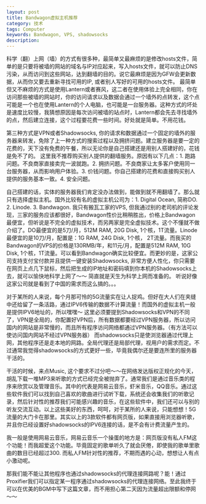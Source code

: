 ```yaml
---
layout: post
title: Bandwagon虚拟主机推荐 
category: 技术 
tags: Computer 
keywords: Bandwagon, VPS, shadowsocks
description: 
---
```


科学（翻）上网（墙）的方式有很多种，最简单又最麻烦的是修改hosts文件，简单的是只要将被墙的网站的域名与IP对应起来，写入hosts文件，就可以防止DNS污染，从而访问到这些网站，达到翻墙的目的。说它最麻烦是因为GFW会更新数据，从而你又要去重新寻找可用的IP, 或者别人写好的可用的hosts文件。
最简单但又不麻烦的方式是使用Lantern或者赛风，这二者在使用体验上完全相同，你在访问那些被墙的网站时，你的访问请求以及数据会通过一个墙外的点转发，这个点可能是一个也在使用Lantern的个人电脑，也可能是一台服务器。这种方式的坏处是速度比较慢，我猜想原因是每次访问被墙的站点时，Lantern都会先去寻找墙外的点，然后建立连接，这个过程要花费一些时间。好处就是简单。不用花钱。

第三种方式是VPN或者Shadowsocks, 你的请求和数据通过一个固定的墙外的服务器来转发，免除了上一种方式的搜索过程以及拥挤问题。建立服务器是要一定的花费的，天下没有免费的午餐，所以无论你是自己搭建还是用别人搭建好的，花钱是免不了的。
这里我不推荐购买别人提供的翻墙服务。原因有以下几点：1. 跑路问题。不良商家直接卖完一波就跑。2. 拥挤问题。不良商家让太多客户使用同一台服务器，从而影响用户体验。3. 价钱问题。你自己搭建的花费和直接购买别人提供的服务基本一致。4. 安全问题。

自己搭建的话，实体的服务器我们肯定没办法做到，能做到就不用翻墙了。那么就只有选择虚拟主机。国外比较有名的虚拟主机公司为：1. Digital Ocean, 简称DO. 2. Linode. 3. Bandwagon. 我只有搬瓦工家的VPS, 但我通过别的老司机的评论发现，三家的服务应该都很好，Bandwagon性价比稍稍胜出，价格上Bandwagon最便宜，但听说是不完全的虚拟技术，而另两家是完全虚拟技术。这个不懂就不做介绍了。DO最便宜的是5刀/月，512M RAM, 20G Disk, 1个核，1T流量。Linode最便宜的是10刀/月，配置是：1G RAM, 24G Disk, 1个核， 2T流量。而我买的Bandwagon的VPS的价格是130RMB/年，和11元/月，配置是512M RAM, 10G Disk, 1个核，1T流量。可以看到Bandwagon确实比较便宜。而更妙的是，这家公司支持支付宝付款并且提供一键安装Shadowsocks, 非常方便人性化，你只需要在网页上点几下鼠标，然后把生成的IP地址和密码填到你本机的Shadowsocks上去，就可以愉快地科学上网了～～ 简直就是天生为科学上网而准备的。 听说好像这家公司就是看到了中国的需求而这么搞的。。。

对于某所的人来说，每个月那可怜的5G流量实在让人捉鸡。但好在大人们在夹缝中还给留了一条活路，通过IPV6传输的数据不计算流量！而国外的虚拟主机一般是提供IPV6地址的，所以嘿嘿～
这里必须要提到Shadowsocks和VPN的不同了，VPN是全局的，你配置好VPN后，所有数据都要经过VPN服务器，所以访问国内的网站是非常慢的，而且所有程序访问网络都通过VPN服务器。（有方法可以使访问国内网站不经过VPN服务器）
而shadowsocks只是使浏览器通过代理上网，其他程序还是走本地的网路。全局代理还是局部代理，视用户的需求而定。不过通常我觉得shadowsocks的方式更好一些，毕竟我偶尔还是要连所里的服务器干活的。

干活的时候，来点Music, 这个要求不过分吧～～在网络发达版权正规化的今天，胡乱下载一堆MP3来听歌的方式已经完全被抛弃了。通常我们是通过音乐类的程序来欣赏以及管理音乐。其中的代表是网易云音乐，虾米音乐，QQ音乐。通过这些软件我们可以找到自己喜欢的歌曲进行试听下载，系统还会收集我们的听歌记录，然后针对性的推荐我们可能感兴趣的音乐，在这些软件中，我们还可以与别的听友交流互动。以上这些美好的东西，呵呵，对于某所的人来说，只能想想！5G流量的大门卡在那里。其实以上的3款软件都有网页版，如果直接用浏览器听歌，并且你已经设置好shadowsocks的IPV6连接的话，是不会有计费流量产生的。

我一般是使用网易云音乐，网易云音乐一个操蛋的地方是：网页版没有私人FM这个功能！而我超爱这个功能。毕竟固定的歌单听久了就会厌倦，即使我的歌单里歌曲的数目已经超过300. 而私人FM针对性的推荐，不期而遇的心动，想想让人有点小激动呢。

那我们能不能让其他程序也通过shadowsocks的代理连接网路呢？能！通过Proxifier我们可以指定某一程序通过shadowsocks的代理连接网络。至此我终于可以在优美的BGM中写下这篇文章，而不用担心第二天因为流量超出限额和停网～～



